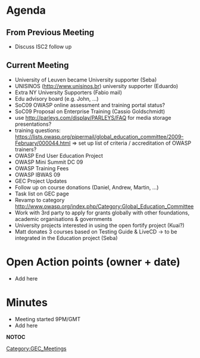 # Agenda

## From Previous Meeting

  - Discuss ISC2 follow up

## Current Meeting

  - University of Leuven became University supporter (Seba)
  - UNISINOS (http://www.unisinos.br) university supporter (Eduardo)
  - Extra NY University Supporters (Fabio mail)
  - Edu advisory board (e.g. John, ...)
  - SoC09 OWASP online assessment and training portal status?
  - SoC09 Proposal on Enterprise Training (Cassio Goldschmidt)
  - use <http://parleys.com/display/PARLEYS/FAQ> for media storage
    presentations?
  - training questions:
    <https://lists.owasp.org/pipermail/global_education_committee/2009-February/000044.html>
    =\> set up list of criteria / accreditation of OWASP trainers?
  - OWASP End User Education Project
  - OWASP Mini Summit DC 09
  - OWASP Training Fees
  - OWASP IBWAS 09
  - GEC Project Updates
  - Follow up on course donations (Daniel, Andrew, Martin, ...)
  - Task list on GEC page
  - Revamp to category
    <http://www.owasp.org/index.php/Category:Global_Education_Committee>
  - Work with 3rd party to apply for grants globally with other
    foundations, academic organisations & governments
  - University projects interested in using the open fortify project
    (Kuai?)
  - Matt donates 3 courses based on Testing Guide & LiveCD -\> to be
    integrated in the Education project (Seba)

# Open Action points (owner + date)

  - Add here

# Minutes

  - Meeting started 9PM/GMT
  - Add here

__NOTOC__

[Category:GEC_Meetings](Category:GEC_Meetings "wikilink")